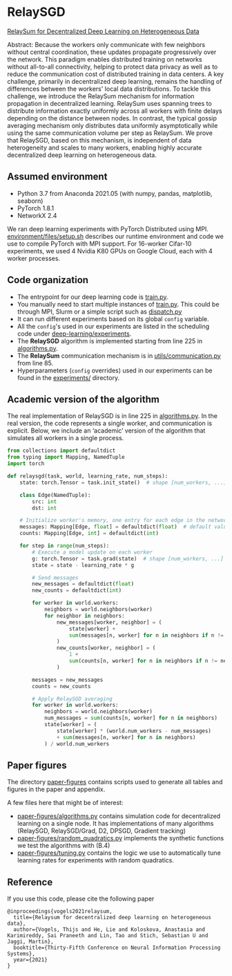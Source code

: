 # RelaySGD

[RelaySum for Decentralized Deep Learning on Heterogeneous Data](https://papers.nips.cc/paper/2021/file/ebbdfea212e3a756a1fded7b35578525-Paper.pdf)

Abstract: Because the workers only communicate with few neighbors without central coordination, these updates propagate progressively over the network.
This paradigm enables distributed training on networks without all-to-all connectivity, helping to protect data privacy as well as to reduce the communication cost of distributed training in data centers.
A key challenge, primarily in decentralized deep learning, remains the handling of differences between the workers' local data distributions.
To tackle this challenge, we introduce the RelaySum mechanism for information propagation in decentralized learning.
RelaySum uses spanning trees to distribute information exactly uniformly across all workers with finite delays depending on the distance between nodes.
In contrast, the typical gossip averaging mechanism only distributes data uniformly asymptotically while using the same communication volume per step as RelaySum.
We prove that RelaySGD, based on this mechanism, is independent of data heterogeneity and scales to many workers, enabling highly accurate decentralized deep learning on heterogeneous data.


## Assumed environment

- Python 3.7 from Anaconda 2021.05 (with numpy, pandas, matplotlib, seaborn)
- PyTorch 1.8.1
- NetworkX 2.4


We ran deep learning experiments with PyTorch Distributed using MPI. [environment/files/setup.sh](environment/files/setup.sh) describes our runtime environment and code we use to compile PyTorch with MPI support. For 16-worker Cifar-10 experiments, we used 4 Nvidia K80 GPUs on Google Cloud, each with 4 worker processes.

## Code organization

- The entrypoint for our deep learning code is [train.py](deep-learning/train.py).
- You manually need to start multiple instances of [train.py](deep-learning/train.py). This could be through MPI, Slurm or a simple script such as [dispatch.py](deep-learning/dispatch.py)
- It can run different experiments based on its global `config` variable. 
- All the `config`'s used in our experiments are listed in the scheduling code under [deep-learning/experiments](deep-learning/experiments).
- The __RelaySGD__ algorithm is implemented starting from line 225 in [algorithms.py](deep-learning/algorithms.py).
- The __RelaySum__ communication mechanism is in [utils/communication.py](utils/communication.py) from line 85.
- Hyperparameters (`config` overrides) used in our experiments can be found in the [experiments/](experiments) directory.

## Academic version of the algorithm

The real implementation of RelaySGD is in line 225 in [algorithms.py](deep-learning/algorithms.py). 
In the real version, the code represents a single worker, and communication is explicit.
Below, we include an ‘academic’ version of the algorithm that simulates all workers in a single process.

```python
from collections import defaultdict
from typing import Mapping, NamedTuple
import torch

def relaysgd(task, world, learning_rate, num_steps):
    state: torch.Tensor = task.init_state()  # shape [num_workers, ...]

    class Edge(NamedTuple):
        src: int
        dst: int

    # Initialize worker's memory, one entry for each edge in the network
    messages: Mapping[Edge, float] = defaultdict(float)  # default value 0.0
    counts: Mapping[Edge, int] = defaultdict(int)

    for step in range(num_steps):
        # Execute a model update on each worker
        g: torch.Tensor = task.grad(state)  # shape [num_workers, ...]
        state = state - learning_rate * g

        # Send messages
        new_messages = defaultdict(float)
        new_counts = defaultdict(int)

        for worker in world.workers:
            neighbors = world.neighbors(worker)
            for neighbor in neighbors:
                new_messages[worker, neighbor] = (
                    state[worker] +
                    sum(messages[n, worker] for n in neighbors if n != neighbor)
                )
                new_counts[worker, neighbor] = (
                    1 + 
                    sum(counts[n, worker] for n in neighbors if n != neighbor)
                )

        messages = new_messages
        counts = new_counts

        # Apply RelaySGD averaging
        for worker in world.workers:
            neighbors = world.neighbors(worker)
            num_messages = sum(counts[n, worker] for n in neighbors)
            state[worker] = (
                state[worker] * (world.num_workers - num_messages) 
                + sum(messages[n, worker] for n in neighbors)
            ) / world.num_workers
```

## Paper figures

The directory [paper-figures](paper-figures) contains scripts used to generate all tables and figures in the paper and appendix. 

A few files here that might be of interest: 
- [paper-figures/algorithms.py](paper-figures/algorithms.py) contains simulation code for decentralized learning on a single node. It has implementations of many algorithms (RelaySGD, RelaySGD/Grad, D2, DPSGD, Gradient tracking)
- [paper-figures/random_quadratics.py](paper-figures/random_quadratics.py) implements the synthetic functions we test the algorithms with (B.4)
- [paper-figures/tuning.py](paper-figures/tuning.py) contains the logic we use to automatically tune learning rates for experiments with random quadratics.

## Reference
If you use this code, please cite the following paper

```
@inproceedings{vogels2021relaysum,
  title={Relaysum for decentralized deep learning on heterogeneous data},
  author={Vogels, Thijs and He, Lie and Koloskova, Anastasia and Karimireddy, Sai Praneeth and Lin, Tao and Stich, Sebastian U and Jaggi, Martin},
  booktitle={Thirty-Fifth Conference on Neural Information Processing Systems},
  year={2021}
}
```
